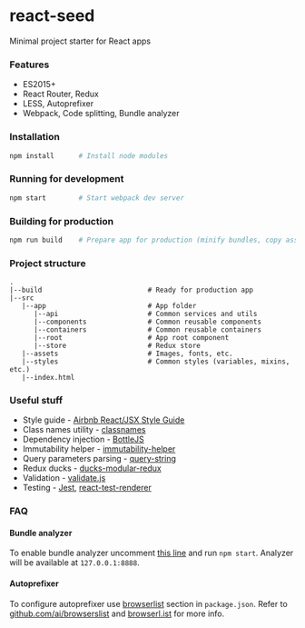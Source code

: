 # react-seed

Minimal project starter for React apps

### Features
- ES2015+
- React Router, Redux
- LESS, Autoprefixer
- Webpack, Code splitting, Bundle analyzer

### Installation
```bash
npm install      # Install node modules
```

### Running for development
```bash
npm start        # Start webpack dev server
```

### Building for production
```bash
npm run build    # Prepare app for production (minify bundles, copy assets, etc.)
```

### Project structure
```
.
|--build                          # Ready for production app
|--src
   |--app                         # App folder
      |--api                      # Common services and utils
      |--components               # Common reusable components
      |--containers               # Common reusable containers
      |--root                     # App root component
      |--store                    # Redux store
   |--assets                      # Images, fonts, etc.
   |--styles                      # Common styles (variables, mixins, etc.)
   |--index.html
```

### Useful stuff
- Style guide - [Airbnb React/JSX Style Guide](https://github.com/airbnb/javascript/tree/master/react)
- Class names utility - [classnames](https://github.com/JedWatson/classnames)
- Dependency injection - [BottleJS](https://github.com/young-steveo/bottlejs)
- Immutability helper - [immutability-helper](https://github.com/kolodny/immutability-helper)
- Query parameters parsing - [query-string](https://github.com/sindresorhus/query-string)
- Redux ducks - [ducks-modular-redux](https://github.com/erikras/ducks-modular-redux)
- Validation - [validate.js](https://github.com/ansman/validate.js)
- Testing - [Jest](https://github.com/facebook/jest), [react-test-renderer](https://www.npmjs.com/package/react-test-renderer)

### FAQ

#### Bundle analyzer
To enable bundle analyzer uncomment [this line](https://github.com/taras-d/react-seed/blob/master/webpack/dev.config.js#L68) and run `npm start`. Analyzer will be available at `127.0.0.1:8888`.

#### Autoprefixer
To configure autoprefixer use [browserlist](https://github.com/taras-d/react-seed/blob/master/package.json#L46-L50) section in `package.json`. Refer to [github.com/ai/browserslist](https://github.com/ai/browserslist) and [browserl.ist](http://browserl.ist/) for more info.
